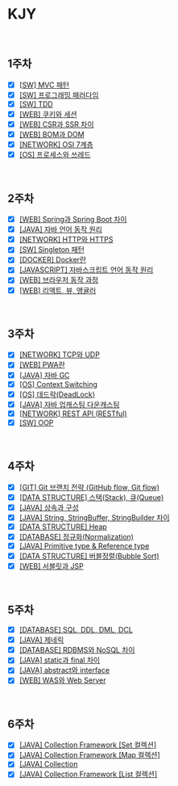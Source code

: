 # KJY

<br/>

## 1주차

- [x] [[SW] MVC 패턴](./%5BSW%5D%20MVC%20패턴.md)
- [x] [[SW] 프로그래밍 패러다임](./%5BSW%5D%20프로그래밍%20패러다임.md)
- [x] [[SW] TDD](./%5BSW%5D%20TDD.md)
- [x] [[WEB] 쿠키와 세션](./%5BWEB%5D%20쿠키와%20세션.md)
- [x] [[WEB] CSR과 SSR 차이](./%5BWEB%5D%20CSR과%20SSR%20차이.md)
- [x] [[WEB] BOM과 DOM](./%5BWEB%5D%20BOM과%20DOM.md)
- [x] [[NETWORK] OSI 7계층](./%5BNETWORK%5D%20OSI%207계층.md)
- [x] [[OS] 프로세스와 쓰레드](./%5BOS%5D%20프로세스와%20쓰레드.md)

<br/>

## 2주차

- [x] [[WEB] Spring과 Spring Boot 차이](./%5BWEB%5D%20Spring과%20Spring%20Boot%20차이.md)
- [x] [[JAVA] 자바 언어 동작 원리](./%5BJAVA%5D%20자바%20언어%20동작%20원리.md)
- [x] [[NETWORK] HTTP와 HTTPS](./%5BNETWORK%5D%20HTTP와%20HTTPS.md)
- [x] [[SW] Singleton 패턴](./%5BSW%5D%20Singleton%20패턴.md)
- [x] [[DOCKER] Docker란](./%5BDocker%5D%20Docker.md)
- [x] [[JAVASCRIPT] 자바스크립트 언어 동작 원리](./%5BJAVASCRIPT%5D%20자바스크립트%20언어%20동작%20원리.md)
- [x] [[WEB] 브라우저 동작 과정](./%5BWEB%5D%20브라우저%20동작%20과정.md)
- [x] [[WEB] 리액트, 뷰, 앵귤러](./%5BWEB%5D%20리액트%2C%20뷰%2C%20앵귤러.md)

<br/>

## 3주차

- [x] [[NETWORK] TCP와 UDP](./%5BNETWORK%5D%20TCP와%20UDP.md)
- [x] [[WEB] PWA란](./%5BWEB%5D%20PWA란.md)
- [x] [[JAVA] 자바 GC](./%5BJAVA%5D%20자바%20GC.md)
- [x] [[OS] Context Switching](./%5BOS%5D%20Context%20Switching.md)
- [x] [[OS] 데드락(DeadLock)](./%5BOS%5D%20데드락(DeadLock).md)
- [x] [[JAVA] 자바 업캐스팅 다운캐스팅](./%5BJAVA%5D%20자바%20업캐스팅%20다운캐스팅.md)
- [x] [[NETWORK] REST API (RESTful)](./%5BNETWORK%5D%20REST%20API%20(RESTful).md)
- [x] [[SW] OOP](./%5BSW%5D%20OOP.md)

<br />

## 4주차

- [x] [[GIT] Git 브랜치 전략 (GitHub flow, Git flow)](./%5BGIT%5D%20Git%20브랜치%20전략%20(Github%20flow%2C%20Git%20flow).md)
- [x] [[DATA STRUCTURE] 스택(Stack), 큐(Queue)](./%5BDATA%20STRUCTURE%5D%20스택(Stack),%20큐(Queue).md)
- [x] [[JAVA] 상속과 구성](./%5BJAVA%5D%20상속과%20구성.md)
- [x] [[JAVA] String, StringBuffer, StringBuilder 차이](./%5BJAVA%5D%20String,%20StringBuffer,%20StringBuilder%20차이.md)
- [x] [[DATA STRUCTURE] Heap](./%5BDATA%20STRUCTURE%5D%20Heap.md)
- [x] [[DATABASE] 정규화(Normalization)](./%5BDATABASE%5D%20정규화%20(Normalization).md)
- [x] [[JAVA] Primitive type & Reference type](./%5BJAVA%5D%20Primitive%20type%20%26%20Reference%20type.md)
- [x] [[DATA STRUCTURE] 버블정렬(Bubble Sort)](./%5BDATA%20STRUCTURE%5D%20버블정렬(Bubble%20Sort).md)
- [x] [[WEB] 서블릿과 JSP](./%5BWEB%5D%20서블릿과%20JSP.md)

<br/>

## 5주차

- [x] [[DATABASE] SQL, DDL, DML, DCL](./%5BDATABASE%5D%20SQL,%20DDL,%20DML,%20DCL.md)
- [x] [[JAVA] 제네릭](./%5BJAVA%5D%20제네릭.md)
- [x] [[DATABASE] RDBMS와 NoSQL 차이](./%5BDATABASE%5D%20RDBMS와%20NoSQL%20차이.md)
- [x] [[JAVA] static과 final 차이](./%5BJAVA%5D%20static과%20final%20차이.md)
- [x] [[JAVA] abstract와 interface](./%5BJAVA%5D%20abstract와%20interface.md)
- [x] [[WEB] WAS와 Web Server](./%5BWEB%5D%20WAS와%20Web%20Server.md)

<br/>

## 6주차

- [x] [[JAVA] Collection Framework [Set 컬렉션]](./%5BJAVA%5D%20컬렉션%20프레임워크%20-%20Set%20컬렉션.md)
- [x] [[JAVA] Collection Framework [Map 컬렉션]](./%5BJAVA%5D%20컬렉션%20프레임워크%20-%20Map%20컬렉션.md)
- [x] [[JAVA] Collection](./%5BJAVA%5D%20Collection.md)
- [x] [[JAVA] Collection Framework [List 컬렉션]](./%5BJAVA%5D%20컬렉션%20프레임워크%20-%20List%20컬렉션.md)

<br/>
